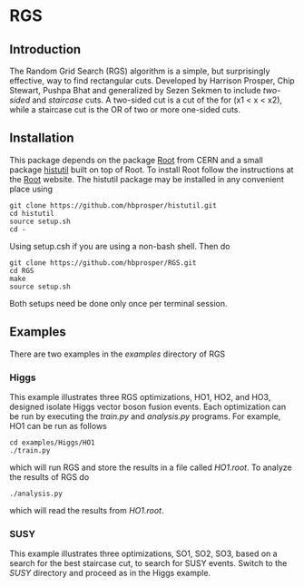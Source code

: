 # RGS
## Introduction
The Random Grid Search (RGS) algorithm is a simple, but surprisingly effective, way to find rectangular cuts. Developed by Harrison Prosper, Chip Stewart, Pushpa Bhat and generalized by Sezen Sekmen to include *two-sided* and *staircase* cuts. A two-sided cut is a cut of the for (x1 < x < x2), while a staircase cut is the OR of two or more one-sided cuts.

## Installation
This package depends on the package [Root](https://root.cern.ch/downloading-root) from CERN and a small package [histutil](https://github.com/hbprosper/histutil) built on top of Root. To install Root follow the instructions at the [Root](https://root.cern.ch/downloading-root) website. The histutil package may be installed in any convenient place using 
```
git clone https://github.com/hbprosper/histutil.git
cd histutil
source setup.sh
cd -
```
Using setup.csh if you are using a non-bash shell. Then do
```
git clone https://github.com/hbprosper/RGS.git
cd RGS
make
source setup.sh
```
Both setups need be done only once per terminal session.

## Examples
There are two examples in the *examples* directory of RGS
### Higgs
This example illustrates three RGS optimizations, HO1, HO2, and HO3, designed isolate Higgs vector boson fusion events. Each optimization can be run by executing the _train.py_ and _analysis.py_ programs. For example,
HO1 can be run as follows
```
cd examples/Higgs/HO1
./train.py
```
which will run RGS and store the results in a file called *HO1.root*. To analyze the results of RGS do
```
./analysis.py
```
which will read the results from *HO1.root*. 

### SUSY
This example illustrates three optimizations, SO1, SO2, SO3, based on a search for the best staircase cut, to search for SUSY events. Switch to the *SUSY* directory and proceed as in the Higgs example. 

